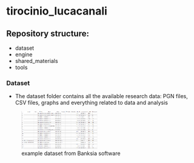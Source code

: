 # tirocinio_lucacanali

## Repository structure:
- dataset
- engine
- shared_materials
- tools


### Dataset
- The dataset folder contains all the available research data: PGN files, CSV files, graphs and everything related to data and analysis

<figure>
  <img src="./images/table_ex.png" alt="Alt testo" width="200" height="100">
  <figcaption>
    example dataset from Banksia software
  </figcaption>
</figure>


